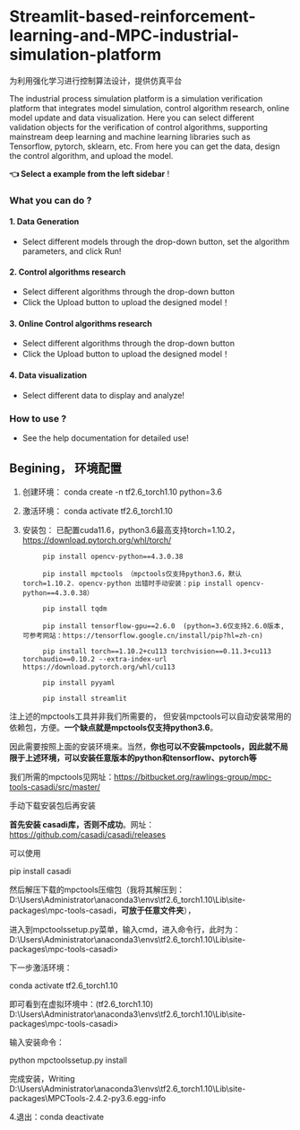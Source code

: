 # Streamlit-based-reinforcement-learning-and-MPC-industrial-simulation-platform
为利用强化学习进行控制算法设计，提供仿真平台

The industrial process simulation platform is a simulation verification platform that integrates model simulation, 
control algorithm research, online model update and data visualization. 
Here you can select different validation objects for the verification of control algorithms, 
supporting mainstream deep learning and machine learning libraries such as Tensorflow, pytorch, sklearn, etc. 
From here you can get the data, design the control algorithm, and upload the model. 

**👈 Select a example from the left sidebar** !

### What you can do ?

#### 1. Data Generation
- Select different models through the drop-down button, set the algorithm parameters, and click Run!

#### 2. Control algorithms research
- Select different algorithms through the drop-down button
- Click the Upload button to upload the designed model！

#### 3. Online Control algorithms research
- Select different algorithms through the drop-down button
- Click the Upload button to upload the designed model！

#### 4. Data visualization
- Select different data to display and analyze!

### How to use ?
- See the help documentation for detailed use!


## Begining，  环境配置

1. 创建环境： conda create -n tf2.6_torch1.10 python=3.6
   
3. 激活环境： conda activate tf2.6_torch1.10
   
5. 安装包：  已配置cuda11.6，python3.6最高支持torch=1.10.2，https://download.pytorch.org/whl/torch/
   
            pip install opencv-python==4.3.0.38
            
            pip install mpctools （mpctools仅支持python3.6，默认torch=1.10.2. opencv-python 出错时手动安装：pip install opencv-python==4.3.0.38）
            
            pip install tqdm
            
            pip install tensorflow-gpu==2.6.0  (python=3.6仅支持2.6.0版本, 可参考网站：https://tensorflow.google.cn/install/pip?hl=zh-cn)
            
            pip install torch==1.10.2+cu113 torchvision==0.11.3+cu113 torchaudio==0.10.2 --extra-index-url https://download.pytorch.org/whl/cu113
            
            pip install pyyaml
            
            pip install streamlit


注上述的mpctools工具并非我们所需要的， 但安装mpctools可以自动安装常用的依赖包，方便。**一个缺点就是mpctools仅支持python3.6**。

因此需要按照上面的安装环境来。当然，**你也可以不安装mpctools，因此就不局限于上述环境，可以安装任意版本的python和tensorflow、pytorch等**

我们所需的mpctools见网址：https://bitbucket.org/rawlings-group/mpc-tools-casadi/src/master/

手动下载安装包后再安装

 **首先安装 casadi库，否则不成功**。网址：https://github.com/casadi/casadi/releases

可以使用

pip install casadi

然后解压下载的mpctools压缩包（我将其解压到：D:\Users\Administrator\anaconda3\envs\tf2.6_torch1.10\Lib\site-packages\mpc-tools-casadi，**可放于任意文件夹**），

进入到mpctoolssetup.py菜单，输入cmd，进入命令行，此时为：D:\Users\Administrator\anaconda3\envs\tf2.6_torch1.10\Lib\site-packages\mpc-tools-casadi>

下一步激活环境：

conda activate tf2.6_torch1.10

即可看到在虚拟环境中：(tf2.6_torch1.10) D:\Users\Administrator\anaconda3\envs\tf2.6_torch1.10\Lib\site-packages\mpc-tools-casadi>

输入安装命令：

python mpctoolssetup.py install

完成安装，Writing D:\Users\Administrator\anaconda3\envs\tf2.6_torch1.10\Lib\site-packages\MPCTools-2.4.2-py3.6.egg-info

4.退出：conda deactivate
